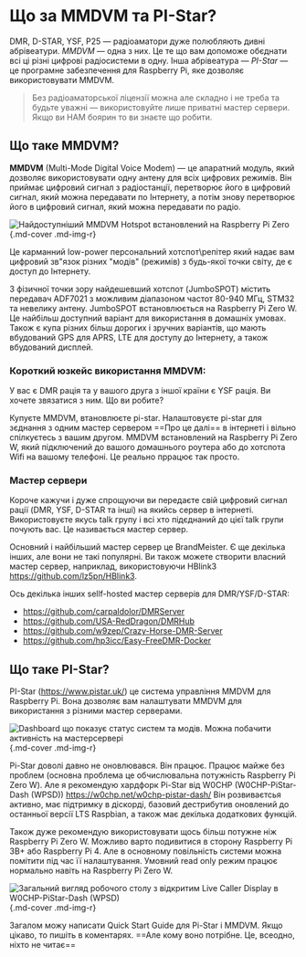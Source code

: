 # Що за MMDVM та PI-Star?

DMR, D-STAR, YSF, P25 — радіоаматори дуже полюбляють дивні абрівеатури. *MMDVM* — одна з них. Це те що вам допоможе обєднати всі ці різні цифрові радіосистеми в одну. Інша абрівеатура — *PI-Star* — це програмне забезпечення для Raspberry Pi, яке дозволяє використовувати MMDVM.

> Без радіоаматорської ліцензії можна але складно і не треба та будьте уважні — використовуйте лише приватні мастер сервери. Якщо ви HAM боярин то ви знаєте що робити.

## Що таке MMDVM?

**MMDVM** (Multi-Mode Digital Voice Modem) — це апаратний модуль, який дозволяє використовувати одну антену для всіх цифрових режимів. Він приймає цифровий сигнал з радіостанції, перетворює його в цифровий сигнал, який можна передавати по Інтернету, а потім знову перетворює його в цифровий сигнал, який можна передавати по радіо. 

![Найдоступніший MMDVM Hotspot встановлений на Raspberry Pi Zero](https://i.imgur.com/XAOVTAP.png){.md-cover .md-img-r}

Це карманний low-power персональний хотспот\репітер який надає вам цифровий зв"язок різних "модів" (режимів) з будь-якої точки світу, де є доступ до Інтернету.

З фізичної точки зору найдешевший хотспот (JumboSPOT) містить передавач ADF7021 з можливим діапазоном частот 80-940 МГц, STM32 та невелику антену. JumboSPOT встановлюється на Raspberry Pi Zero W. Це найбільш доступний варіант для використання в домашніх умовах. Також є купа різних більш дорогих і зручних варіантів, що мають вбудований GPS для APRS, LTE для доступу до Інтернету, а також вбудований дисплей.

### Короткий юзкейс використання MMDVM:

У вас є DMR рація та у вашого друга з іншої країни є YSF рація. Ви хочете звязатися з ним. Що ви робите? 

Купуєте MMDVM, втановлюєте pi-star. Налаштовуєте pi-star для зєднання з одним мастер сервером ==Про це далі== в інтернеті і вільно спілкуєтесь з вашим другом. MMDVM встановлений на Raspberry Pi Zero W, який підключений до вашого домашнього роутера або до хотспота Wifi на вашому телефоні. Це реально пррацює так просто. 

### Мастер сервери
Короче кажучи і дуже спрощуючи ви передаєте свій цифровий сигнал рації (DMR, YSF, D-STAR та інші) на якийсь сервер в інтернеті. Використовуєте якусь talk групу і всі хто підєднаний до цієї talk групи почують вас. Це називається мастер сервер. 

Основний і найбільший мастер сервер це BrandMeister. Є ще декілька інших, але вони не такі популярні. Ви також можете створити власний мастер сервер, наприклад, використовуючи HBlink3 https://github.com/lz5pn/HBlink3. 

Ось декілька інших sellf-hosted мастер серверів для DMR/YSF/D-STAR:
* https://github.com/carpaldolor/DMRServer
* https://github.com/USA-RedDragon/DMRHub
* https://github.com/w9zep/Crazy-Horse-DMR-Server
* https://github.com/hp3icc/Easy-FreeDMR-Docker



## Що таке PI-Star?

PI-Star (https://www.pistar.uk/) це система управління MMDVM для Raspberry Pi. Вона дозволяє вам налаштувати MMDVM для використання з різними мастер серверами. 

![Dashboard що показує статус систем та модів. Можна побачити активність на мастерсервері](https://i.imgur.com/SmKB8Ka.jpeg){.md-cover .md-img-r}

Pi-Star доволі давно не оновлювався. Він працює. Працює майже без проблем (основна проблема це обчислювальна потужність Raspberry Pi Zero W). Але я рекомендую хардфорк Pi-Star від W0CHP (W0CHP-PiStar-Dash (WPSD)) https://w0chp.net/w0chp-pistar-dash/ Він розвиваєтсья активно, має підтримку в діскорді, базовий дестрибутив оновлений до останньої версії LTS Raspbian, а також має декілька додаткових функцій.

Також дуже рекомендую використовувати щось більш потужне ніж Raspberry Pi Zero W. Можливо варто подивитися в сторону Raspberry Pi 3B+ або Raspberry Pi 4. Але в основному повільність системи можна помітити під час її налаштування. Умовний read only режим працює нормально навіть на Raspberry Pi Zero W.

![Загальний вигляд робочого столу з відкритим Live Caller Display в W0CHP-PiStar-Dash (WPSD)](https://i.imgur.com/INmGQq9.jpeg){.md-cover .md-img-r}

Загалом можу написати Quick Start Guide для Pi-Star і MMDVM. Якщо цікаво, то пишіть в коментарях. ==Але кому воно потрібне. Це, всеодно, ніхто не читає==

